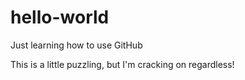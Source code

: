 # hello-world
Just learning how to use GitHub

This is a little puzzling, but I'm cracking on regardless! 
